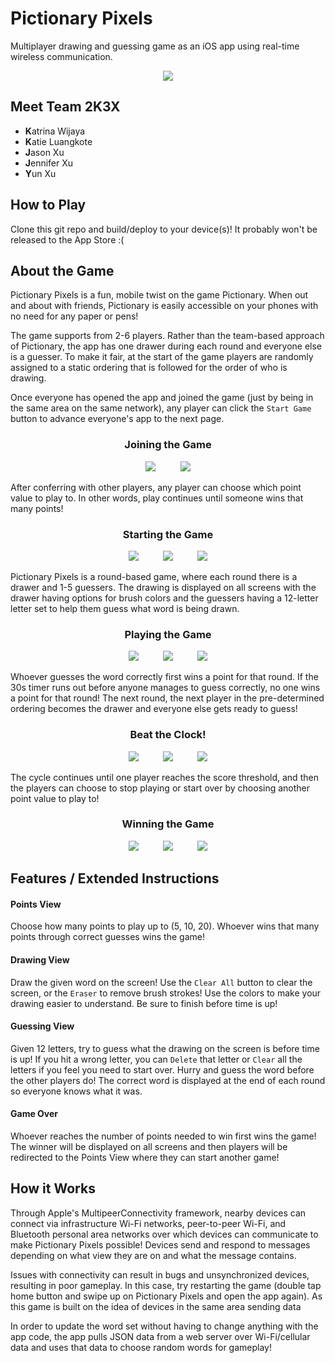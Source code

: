 # Pictionary Pixels
Multiplayer drawing and guessing game as an iOS app using real-time wireless communication.

<p align="center">
  <img src="https://github.com/TrinaKat/Pictionary-Pixels/blob/master/Pictionary-Media/launchscreen.png">
</p>

## Meet Team 2K3X
* **K**atrina Wijaya
* **K**atie Luangkote
* **J**ason Xu
* **J**ennifer Xu
* **Y**un Xu

## How to Play
Clone this git repo and build/deploy to your device(s)! It probably won't be released to the App Store :(

## About the Game
Pictionary Pixels is a fun, mobile twist on the game Pictionary. When out and about with friends, Pictionary is easily accessible on your phones with no need for any paper or pens! 

The game supports from 2-6 players. Rather than the team-based approach of Pictionary, the app has one drawer during each round and everyone else is a guesser. To make it fair, at the start of the game players are randomly assigned to a static ordering that is followed for the order of who is drawing. 

Once everyone has opened the app and joined the game (just by being in the same area on the same network), any player can click the `Start Game` button to advance everyone's app to the next page.

<h3 align="center"><strong>Joining the Game</strong></h3>

<p align="center">
  <img src="https://github.com/TrinaKat/Pictionary-Pixels/blob/master/Pictionary-Media/joinGame1.gif">
  &nbsp&nbsp&nbsp&nbsp&nbsp&nbsp&nbsp&nbsp
  <img src="https://github.com/TrinaKat/Pictionary-Pixels/blob/master/Pictionary-Media/joinGame2.gif">
</p>

After conferring with other players, any player can choose which point value to play to. In other words, play continues until someone wins that many points! 

<h3 align="center"><strong>Starting the Game</strong></h3>
<p align="center">
  <img src="https://github.com/TrinaKat/Pictionary-Pixels/blob/master/Pictionary-Media/startGame1.gif">
  &nbsp&nbsp&nbsp&nbsp&nbsp&nbsp&nbsp&nbsp
  <img src="https://github.com/TrinaKat/Pictionary-Pixels/blob/master/Pictionary-Media/startGame2.gif">
  &nbsp&nbsp&nbsp&nbsp&nbsp&nbsp&nbsp&nbsp
  <img src="https://github.com/TrinaKat/Pictionary-Pixels/blob/master/Pictionary-Media/startGame3.gif">
</p>

Pictionary Pixels is a round-based game, where each round there is a drawer and 1-5 guessers. The drawing is displayed on all screens with the drawer having options for brush colors and the guessers having a 12-letter letter set to help them guess what word is being drawn. 

<h3 align="center"><strong>Playing the Game</strong></h3>
<p align="center">
  <img src="https://github.com/TrinaKat/Pictionary-Pixels/blob/master/Pictionary-Media/playGameG1.gif">
  &nbsp&nbsp&nbsp&nbsp&nbsp&nbsp&nbsp&nbsp
  <img src="https://github.com/TrinaKat/Pictionary-Pixels/blob/master/Pictionary-Media/playGameD.gif">
  &nbsp&nbsp&nbsp&nbsp&nbsp&nbsp&nbsp&nbsp
  <img src="https://github.com/TrinaKat/Pictionary-Pixels/blob/master/Pictionary-Media/playGameG2.gif">
</p>

Whoever guesses the word correctly first wins a point for that round. If the 30s timer runs out before anyone manages to guess correctly, no one wins a point for that round! The next round, the next player in the pre-determined ordering becomes the drawer and everyone else gets ready to guess! 

<h3 align="center"><strong>Beat the Clock!</strong></h3>
<p align="center">
  <img src="https://github.com/TrinaKat/Pictionary-Pixels/blob/master/Pictionary-Media/timeGame1.gif">
  &nbsp&nbsp&nbsp&nbsp&nbsp&nbsp&nbsp&nbsp
  <img src="https://github.com/TrinaKat/Pictionary-Pixels/blob/master/Pictionary-Media/timeGame2.gif">
  &nbsp&nbsp&nbsp&nbsp&nbsp&nbsp&nbsp&nbsp
  <img src="https://github.com/TrinaKat/Pictionary-Pixels/blob/master/Pictionary-Media/timeGame3.gif">
</p>

The cycle continues until one player reaches the score threshold, and then the players can choose to stop playing or start over by choosing another point value to play to!

<h3 align="center"><strong>Winning the Game</strong></h3>
<p align="center">
  <img src="https://github.com/TrinaKat/Pictionary-Pixels/blob/master/Pictionary-Media/gameOver1.gif">
  &nbsp&nbsp&nbsp&nbsp&nbsp&nbsp&nbsp&nbsp
  <img src="https://github.com/TrinaKat/Pictionary-Pixels/blob/master/Pictionary-Media/gameOver2.gif">
  &nbsp&nbsp&nbsp&nbsp&nbsp&nbsp&nbsp&nbsp
  <img src="https://github.com/TrinaKat/Pictionary-Pixels/blob/master/Pictionary-Media/gameOver3.gif">
</p>

## Features / Extended Instructions
#### Points View
Choose how many points to play up to (5, 10, 20). Whoever wins that many points through correct guesses wins the game!

#### Drawing View
Draw the given word on the screen! Use the `Clear All` button to clear the screen, or the `Eraser` to remove brush strokes! Use the colors to make your drawing easier to understand. Be sure to finish before time is up!

#### Guessing View
Given 12 letters, try to guess what the drawing on the screen is before time is up! If you hit a wrong letter, you can `Delete` that letter or `Clear` all the letters if you feel you need to start over. Hurry and guess the word before the other players do! The correct word is displayed at the end of each round so everyone knows what it was.

#### Game Over
Whoever reaches the number of points needed to win first wins the game! The winner will be displayed on all screens and then players will be redirected to the Points View where they can start another game!

## How it Works 
Through Apple's MultipeerConnectivity framework, nearby devices can connect via infrastructure Wi-Fi networks, peer-to-peer Wi-Fi, and Bluetooth personal area networks over which devices can communicate to make Pictionary Pixels possible! Devices send and respond to messages depending on what view they are on and what the message contains. 

Issues with connectivity can result in bugs and unsynchronized devices, resulting in poor gameplay. In this case, try restarting the game (double tap home button and swipe up on Pictionary Pixels and open the app again). As this game is built on the idea of devices in the same area sending data 

In order to update the word set without having to change anything with the app code, the app pulls JSON data from a web server over Wi-Fi/cellular data and uses that data to choose random words for gameplay!

